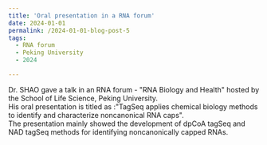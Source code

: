 ```yaml
---
title: 'Oral presentation in a RNA forum'
date: 2024-01-01
permalink: /2024-01-01-blog-post-5
tags:
  - RNA forum
  - Peking University
  - 2024

---
```

Dr. SHAO gave a talk in an RNA forum - "RNA Biology and Health" hosted by the School of Life Science, Peking University.    
His oral presentation is titled as :"TagSeq applies chemical biology methods to identify and characterize noncanonical RNA caps".    
The  presentation mainly showed the development of dpCoA tagSeq and NAD tagSeq methods for identifying noncanonically capped RNAs.
